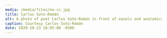 ```yaml
---
media: /media/files/no-cc.jpg
title: Carlos Soto-Román
alt: A photo of poet Carlos Soto-Román in front of easels and anatomical drawings.
caption: Courtesy Carlos Soto-Román
date: 2020-10-23 10:05:00 -0500
---
```

